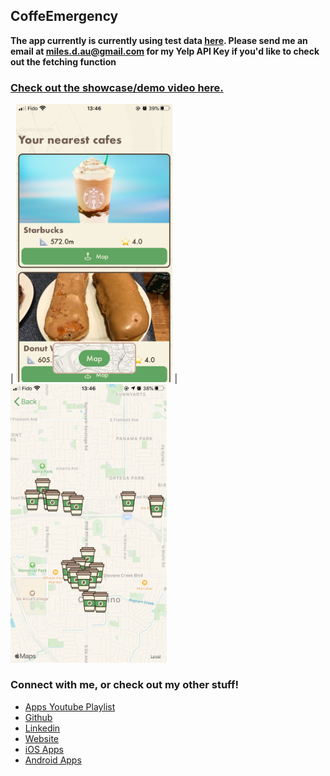 ## CoffeEmergency

**The app currently is currently using test data [here](https://github.com/miles-au/CoffeEmergency/blob/78c6b3b63b735d9c5108a65b4793bc70f69fd3f0/CoffeEmergency/ViewModels/HomeViewModel.swift#L50). Please send me an email at miles.d.au@gmail.com for my Yelp API Key if you'd like to check out the fetching function**

### [Check out the showcase/demo video here.](https://www.youtube.com/watch?v=KoTOxgK__Ug&list=PLUQm-VQnY5s3NSJ9fbZ7EEKgkBDZSwEZO&index=2&t=0s)

|
<img src="https://raw.githubusercontent.com/miles-au/CoffeEmergency/master/Screenshots/phone_home.PNG" width="250px" />
|
<img src="https://raw.githubusercontent.com/miles-au/CoffeEmergency/master/Screenshots/phone_map.PNG" width="250px" />

### Connect with me, or check out my other stuff!
-  [Apps Youtube Playlist](https://www.youtube.com/playlist?list=PLUQm-VQnY5s3NSJ9fbZ7EEKgkBDZSwEZO)
-  [Github](https://github.com/miles-au)
-  [Linkedin](https://www.linkedin.com/in/milesau/)
-  [Website](https://milesau.com)
-  [iOS Apps](https://apps.apple.com/us/developer/miles-au/id1494513447)
-  [Android Apps](https://play.google.com/store/apps/developer?id=Miles+Au)
